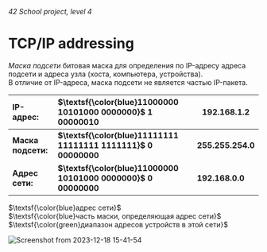 _42 School project, level 4_

# TCP/IP addressing
_Маска подсети_ битовая маска для определения по IP-адресу адреса подсети и адреса узла (хоста, компьютера, устройства).  
В отличие от IP-адреса, маска подсети не является частью IP-пакета.  

| **IP-адрес:**       | **$\textsf{\color{blue}11000000 10101000 0000000}$ 1 00000010** | **192.168.1.2**    |
|:--------------------|:----------------------------------------------------------------|--------------------|
| **Маска подсети:**  | **$\textsf{\color{blue}11111111 11111111 1111111}$ 0 00000000** | **255.255.254.0**  |
| **Адрес сети:**     | **$\textsf{\color{blue}11000000 10101000 0000000}$ 0 00000000** | **192.168.0.0**    |

$\textsf{\color{blue}адрес сети}$  
$\textsf{\color{blue}часть маски, определяющая адрес сети}$  
$\textsf{\color{green}диапазон адресов устройств в этой сети}$  

![Screenshot from 2023-12-18 15-41-54](https://github.com/akostrik/net_practice/assets/22834202/429cb593-9681-44fd-bed8-f5629d8e2100)
